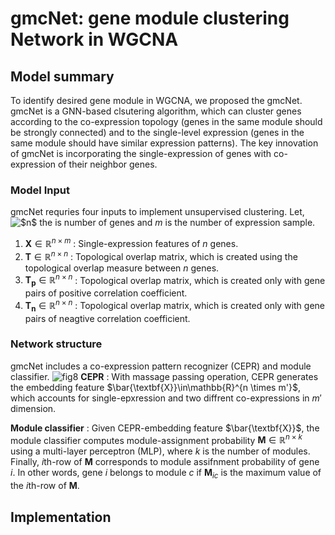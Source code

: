 # gmcNet: gene module clustering Network in WGCNA

## Model summary

To identify desired gene module in WGCNA, we proposed the gmcNet. gmcNet is a GNN-based clsutering algorithm, which can cluster genes according to the co-expression topology (genes in the same module should be strongly connected) and to the single-level expression (genes in the same module should have similar expression patterns). The key innovation of gmcNet is incorporating the single-expression of genes with co-expression of their neighbor genes.

### Model Input
gmcNet requries four inputs to implement unsupervised clustering. Let, <img alt="$n$"> the is number of genes and $m$ is the number of expression sample.
1. $\textbf{X}\in\mathbb{R}^{n \times m}$ : Single-expression features of $n$ genes.
2. $\textbf{T}\in\mathbb{R}^{n \times n}$ : Topological overlap matrix, which is created using the topological overlap measure between $n$ genes.
3. $\textbf{T}_\textbf{p}\in\mathbb{R}^{n \times n}$ :  Topological overlap matrix, which is created only with gene pairs of positive correlation coefficient.
4. $\textbf{T}_\textbf{n}\in\mathbb{R}^{n \times n}$ :  Topological overlap matrix, which is created only with gene pairs of neagtive correlation coefficient.

### Network structure
gmcNet includes a co-expression pattern recognizer (CEPR) and module classifier. 
![fig8](https://user-images.githubusercontent.com/71325306/129822771-2f515fd4-00db-4de7-8b24-936298c1ca00.png)
**CEPR** : With massage passing operation, CEPR generates the embedding feature $\bar{\textbf{X}}\in\mathbb{R}^{n \times m'}$, which accounts for single-epxression and two diffrent co-expressions in $m'$ dimension. 

**Module classifier** : Given CEPR-embedding feature $\bar{\textbf{X}}$, the module classifier computes module-assignment probability  $\textbf{M}\in\mathbb{R}^{n \times k}$ using a multi-layer perceptron (MLP), where $k$ is the number of modules. Finally, $i$th-row of  $\textbf{M}$ corresponds to module assifnment probability of gene $i$. In other words, gene $i$ belongs to module $c$ if $\textbf{M}_{ic}$ is the maximum value of the $i$th-row of $\textbf{M}$.

## Implementation
